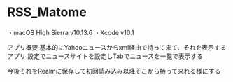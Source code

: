 # RSS_Matome
・macOS High Sierra v10.13.6
・Xcode v10.1

アプリ概要
基本的にYahooニュースからxml経由で持って来て、それを表示するアプリ
設定でニュースサイトを設定しTabでニュースを一覧で表示する

今後それをRealmに保存して初回読み込み以降そこから持って来れる様にする


